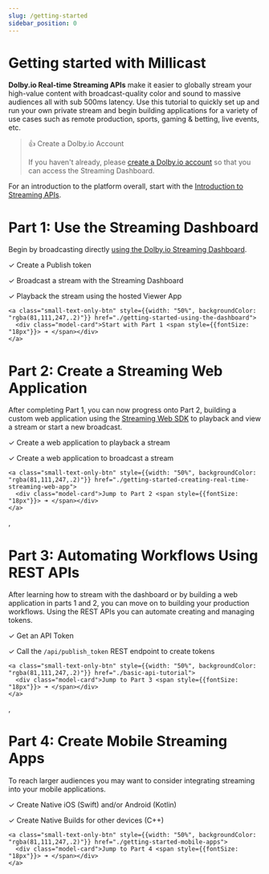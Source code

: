 ```yaml
---
slug: /getting-started
sidebar_position: 0
---
```


# Getting started with Millicast

**Dolby.io Real-time Streaming APIs** make it easier to globally stream your high-value content with broadcast-quality color and sound to massive audiences all with sub 500ms latency. Use this tutorial to quickly set up and run your own private stream and begin building applications for a variety of use cases such as remote production, sports, gaming & betting, live events, etc.

> 👍 Create a Dolby.io Account
> 
> If you haven't already, please [create a Dolby.io account](https://dashboard.dolby.io/signup/?utm_medium=docs&utm_campaign=getting-started&utm_source=docs) so that you can access the Streaming Dashboard.

For an introduction to the platform overall, start with the [Introduction to Streaming APIs](/millicast/getting-started/introduction-to-streaming-apis.md).

# Part 1: Use the Streaming Dashboard

Begin by broadcasting directly [using the Dolby.io Streaming Dashboard](/millicast/getting-started/getting-started-using-the-dashboard.md).

<div style={{marginLeft: "20px"}}>

✓ Create a Publish token

✓ Broadcast a stream with the Streaming Dashboard

✓ Playback the stream using the hosted Viewer App

</div>

<div>
  <div class="small-text-only-btn-container">
      
    <a class="small-text-only-btn" style={{width: "50%", backgroundColor: "rgba(81,111,247,.2)"}} href="./getting-started-using-the-dashboard">
      <div class="model-card">Start with Part 1 <span style={{fontSize: "18px"}}> ➜ </span></div>
    </a>
      
  </div>
</div>




# Part 2: Create a Streaming Web Application

After completing Part 1, you can now progress onto Part 2, building a custom web application using the [Streaming Web SDK](/millicast/client-sdks/web.md) to playback and view a stream or start a new broadcast.

<div style={{marginLeft: "20px"}}>

✓ Create a web application to playback a stream

✓ Create a web application to broadcast a stream

</div>

<div>
  <div class="small-text-only-btn-container">
      
    <a class="small-text-only-btn" style={{width: "50%", backgroundColor: "rgba(81,111,247,.2)"}} href="./getting-started-creating-real-time-streaming-web-app">
      <div class="model-card">Jump to Part 2 <span style={{fontSize: "18px"}}> ➜ </span></div>
    </a>
      
  </div>
</div>


, 

# Part 3: Automating Workflows Using REST APIs

After learning how to stream with the dashboard or by building a web application in parts 1 and 2, you can move on to building your production workflows. Using the REST APIs you can automate creating and managing tokens.

<div style={{marginLeft: "20px"}}>

✓ Get an API Token

✓ Call the `/api/publish_token` REST endpoint to create tokens

</div>

<div>
  <div class="small-text-only-btn-container">
      
    <a class="small-text-only-btn" style={{width: "50%", backgroundColor: "rgba(81,111,247,.2)"}} href="./basic-api-tutorial">
      <div class="model-card">Jump to Part 3 <span style={{fontSize: "18px"}}> ➜ </span></div>
    </a>
      
  </div>
</div>


, 

# Part 4: Create Mobile Streaming Apps

To reach larger audiences you may want to consider integrating streaming into your mobile applications.

<div style={{marginLeft: "20px"}}>

✓ Create Native iOS (Swift) and/or Android (Kotlin)

✓ Create Native Builds for other devices (C++)

</div>

<div>
  <div class="small-text-only-btn-container">
      
    <a class="small-text-only-btn" style={{width: "50%", backgroundColor: "rgba(81,111,247,.2)"}} href="./getting-started-mobile-apps">
      <div class="model-card">Jump to Part 4 <span style={{fontSize: "18px"}}> ➜ </span></div>
    </a>
      
  </div>
</div>
